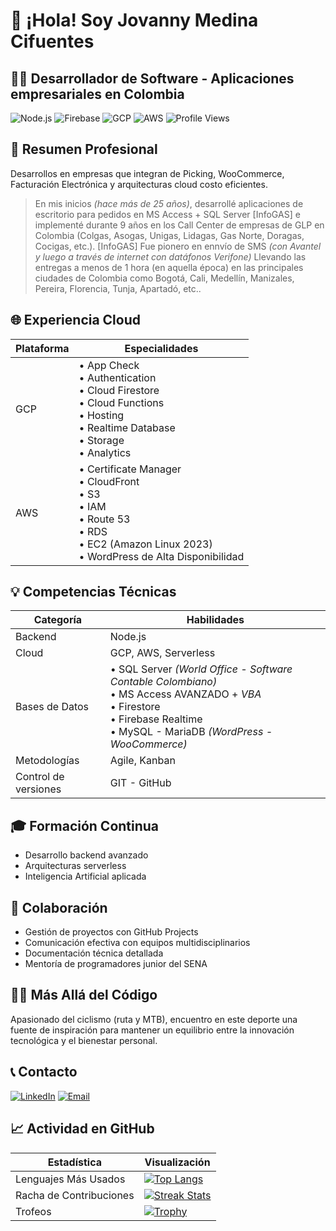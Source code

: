 # 👋 ¡Hola! Soy Jovanny Medina Cifuentes

## 👨‍💻 Desarrollador de Software - Aplicaciones empresariales en Colombia


![Node.js](https://img.shields.io/badge/-Node.js-339933?style=flat-square&logo=node.js&logoColor=white)
![Firebase](https://img.shields.io/badge/-Firebase-FFCA28?style=flat-square&logo=firebase&logoColor=black)
![GCP](https://img.shields.io/badge/-GCP-4285F4?style=flat-square&logo=google-cloud&logoColor=white)
![AWS](https://img.shields.io/badge/-AWS-232F3E?style=flat-square&logo=amazon-aws)
![Profile Views](https://komarev.com/ghpvc/?username=JovannyCO)

## 💼 Resumen Profesional

Desarrollos en empresas que integran de Picking, WooCommerce, Facturación Electrónica y arquitecturas cloud costo eficientes.

> En mis inicios _(hace más de 25 años)_, desarrollé aplicaciones de escritorio para pedidos en MS Access + SQL Server [InfoGAS] e implementé durante 9 años en los Call Center de empresas de GLP en Colombia (Colgas, Asogas, Unigas, Lidagas, Gas Norte, Doragas, Cocigas, etc.). [InfoGAS] Fue pionero en ennvío de SMS _(con Avantel y luego a través de internet con datáfonos Verifone)_ Llevando las entregas a menos de 1 hora (en aquella época) en las principales ciudades de Colombia como Bogotá, Cali, Medellín, Manizales, Pereira, Florencia, Tunja, Apartadó, etc..


## 🌐 Experiencia Cloud

| Plataforma | Especialidades |
|------------|----------------|
| GCP | • App Check<br>• Authentication<br>• Cloud Firestore<br>• Cloud Functions<br>• Hosting<br>• Realtime Database<br>• Storage<br>• Analytics |
| AWS | • Certificate Manager<br>• CloudFront<br>• S3<br>• IAM<br>• Route 53<br>• RDS<br>• EC2 (Amazon Linux 2023)<br>• WordPress de Alta Disponibilidad |

## 💡 Competencias Técnicas

| Categoría | Habilidades |
|-----------|-------------|
| Backend | Node.js |
| Cloud | GCP, AWS, Serverless |
| Bases de Datos | • SQL Server _(World Office - Software Contable Colombiano)_<br>• MS Access AVANZADO + _VBA_<br>• Firestore<br>• Firebase Realtime <br>• MySQL - MariaDB _(WordPress - WooCommerce)_ |
| Metodologías | Agile, Kanban |
| Control de versiones | GIT - GitHub |

## 🎓 Formación Continua

- Desarrollo backend avanzado
- Arquitecturas serverless
- Inteligencia Artificial aplicada

## 🤝 Colaboración

- Gestión de proyectos con GitHub Projects
- Comunicación efectiva con equipos multidisciplinarios
- Documentación técnica detallada
- Mentoría de programadores junior del SENA

## 🚴‍♂️ Más Allá del Código

Apasionado del ciclismo (ruta y MTB), encuentro en este deporte una fuente de inspiración para mantener un equilibrio entre la innovación tecnológica y el bienestar personal.


## 📞 Contacto

[![LinkedIn](https://img.shields.io/badge/LinkedIn-JovannyCO-blue)](https://www.linkedin.com/in/jovannyCO/)
[![Email](https://img.shields.io/badge/Email-proyectos%40Jovanny.CO-red)](mailto:proyectos@Jovanny.CO)

## 📈 Actividad en GitHub

| Estadística | Visualización |
|-------------|---------------|
| Lenguajes Más Usados | [![Top Langs](https://github-readme-stats.vercel.app/api/top-langs/?username=JovannyCO&layout=compact)](https://github.com/JovannyCO) |
| Racha de Contribuciones | [![Streak Stats](https://github-readme-streak-stats.herokuapp.com/?user=JovannyCO)](https://github.com/JovannyCO) |
| Trofeos | [![Trophy](https://github-profile-trophy.vercel.app/?username=JovannyCO)](https://github.com/JovannyCO) |